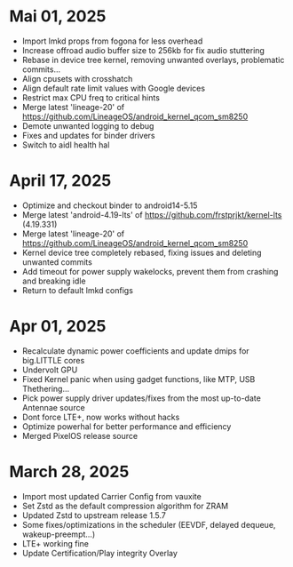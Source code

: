 # Mai 01, 2025
- Import lmkd props from fogona for less overhead
- Increase offroad audio buffer size to 256kb for fix audio stuttering
- Rebase in device tree kernel, removing unwanted overlays, problematic commits...
- Align cpusets with crosshatch
- Align default rate limit values ​​with Google devices
- Restrict max CPU freq to critical hints
- Merge latest 'lineage-20' of https://github.com/LineageOS/android_kernel_qcom_sm8250
- Demote unwanted logging to debug
- Fixes and updates for binder drivers
- Switch to aidl health hal

# April 17, 2025
- Optimize and checkout binder to android14-5.15
- Merge latest 'android-4.19-lts' of https://github.com/frstprjkt/kernel-lts (4.19.331)
- Merge latest 'lineage-20' of https://github.com/LineageOS/android_kernel_qcom_sm8250
- Kernel device tree completely rebased, fixing issues and deleting unwanted commits
- Add timeout for power supply wakelocks, prevent them from crashing and breaking idle
- Return to default lmkd configs

# Apr 01, 2025
- Recalculate dynamic power coefficients and update dmips for big.LITTLE cores
- Undervolt GPU
- Fixed Kernel panic when using gadget functions, like MTP, USB Thethering...
- Pick power supply driver updates/fixes from the most up-to-date Antennae source
- Dont force LTE+, now works without hacks
- Optimize powerhal for better performance and efficiency
- Merged PixelOS release source

# March 28, 2025
- Import most updated Carrier Config from vauxite
- Set Zstd as the default compression algorithm for ZRAM
- Updated Zstd to upstream release 1.5.7 
- Some fixes/optimizations in the scheduler (EEVDF, delayed dequeue, wakeup-preempt...)
- LTE+ working fine
- Update Certification/Play integrity Overlay
